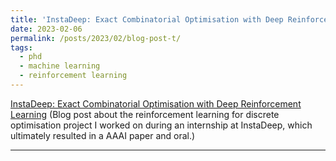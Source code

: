 ```yaml
---
title: 'InstaDeep: Exact Combinatorial Optimisation with Deep Reinforcement Learning'
date: 2023-02-06
permalink: /posts/2023/02/blog-post-t/
tags:
  - phd
  - machine learning
  - reinforcement learning
---
```


[InstaDeep: Exact Combinatorial Optimisation with Deep Reinforcement
Learning](https://www.instadeep.com/research/blog/exact-combinatorial-optimisation-with-deep-reinforcement-learning/)
(Blog post about the reinforcement learning for discrete optimisation project I
worked on during an internship at InstaDeep, which ultimately resulted in a
AAAI paper and oral.)

------
